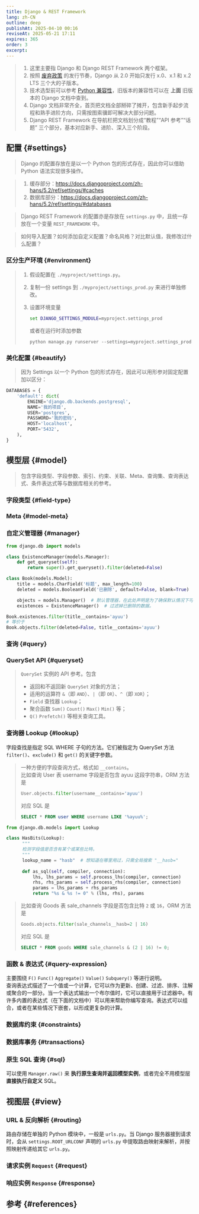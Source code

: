 ```yaml
---
title: Django & REST Framework
lang: zh-CN
outline: deep
publishAt: 2025-04-10 00:16
reviseAt: 2025-05-21 17:11
expires: 365
order: 3
excerpt:
---
```


<SeeAlsoBar flavor="neck" :refs="[
    { text: 'Django REST Framework', link: 'https://www.django-rest-framework.org/' },
    { text: 'Django 5.2', link: 'https://docs.djangoproject.com/zh-hans/5.2/' },
    { text: 'Django 4.2', link: 'https://docs.djangoproject.com/zh-hans/4.2/' },
    { text: 'Django 3.2', link: 'https://docs.djangoproject.com/zh-hans/3.2/' },
    { text: 'Django 2.2', link: 'https://docs.djangoproject.com/zh-hans/2.2/' },
]"/>

> 1. 这里主要指 Django 和 Django REST Framework 两个框架。
> 2. 按照 [废弃政策](https://docs.djangoproject.com/zh-hans/5.2/internals/release-process/#deprecation-policy)
>    的发行节奏，Django 从 2.0 开始只发行 x.0、x.1 和 x.2 LTS 三个大的子版本。
> 3. 技术选型前可以参考
>    [Python 兼容性](https://docs.djangoproject.com/zh-hans/5.2/faq/install/#what-python-version-can-i-use-with-django)，旧版本的兼容性可以在 **上面** 旧版本的 Django 文档中查到。
> 4. Django 文档非常齐全，首页把文档全部掰碎了摊开，包含新手起步流程和熟手进阶方向，只需按图索骥即可解决大部分问题。
> 5. Django REST Framework 在导航栏把文档划分成“教程”“API 参考”“话题” 三个部分，基本对应新手、进阶、深入三个阶段。

## 配置 {#settings}

> Django 的配置存放在是以一个 Python 包的形式存在，因此你可以借助 Python 语法实现很多操作。

<LinkCard href="https://docs.djangoproject.com/zh-hans/5.2/ref/settings/" text="Django 配置" />

> 1. 缓存部分：https://docs.djangoproject.com/zh-hans/5.2/ref/settings/#caches
> 2. 数据库部分：https://docs.djangoproject.com/zh-hans/5.2/ref/settings/#databases

<LinkCard href="https://www.django-rest-framework.org/api-guide/settings/"
          text="Settings - Django REST Framework"
          note="Configuration for REST framework is all namespaced inside a single Django setting, named REST_FRAMEWORK." />

> Django REST Framework 的配置亦是存放在 `settings.py` 中，且统一存放在一个变量 `REST_FRAMEWORK` 中。

<LinkCard href="https://docs.djangoproject.com/zh-hans/5.2/topics/settings/" text="配置 Django 配置" />

> 如何导入配置？如何添加自定义配置？命名风格？对比默认值，我修改过什么配置？

### 区分生产环境 {#environment}

> 1. 假设配置在 `./myproject/settings.py`。
> 2. 复制一份 settings 到 `./myproject/settings_prod.py` 来进行单独修改。
> 3. 设置环境变量
>    ```bat
>    set DJANGO_SETTINGS_MODULE=myproject.settings_prod
>    ```
>    
>    或者在运行时添加参数
>    
>    ```shell
>    python manage.py runserver --settings=myproject.settings_prod
>    ```

### 美化配置 {#beautify}

> 因为 Settings 以一个 Python 包的形式存在，因此可以用形参对固定配置加以区分：

```python [./我的项目/settings.py]
DATABASES = {
    'default': dict(
        ENGINE='django.db.backends.postgresql',
        NAME='我的项目',
        USER='postgres',
        PASSWORD='我的密码',
        HOST='localhost',
        PORT='5432',
    ),
}
```

## 模型层 {#model}

<LinkCard href="https://docs.djangoproject.com/zh-hans/5.2/ref/models/" text="模型 API 参考" />

> 包含字段类型、字段参数、索引、约束、关联、Meta、查询集、查询表达式、条件表达式等与数据库相关的参考。

### 字段类型 {#field-type}

<LinkCard href="https://docs.djangoproject.com/zh-hans/5.2/ref/models/fields/"
          text="模型字段参考"
          note="本文档包含 Field 类的所有 API 参考，包括 字段选项 和 字段类型。" />
<LinkCard href="https://docs.djangoproject.com/zh-hans/5.2/ref/contrib/postgres/fields/"
          text="PostgreSQL 特有模型字段"
          note="所有这些字段都可以从 django.contrib.postgres.field 模块中获得。" />
<LinkCard href="https://docs.djangoproject.com/zh-hans/5.2/howto/custom-model-fields/"
          text="编写自定义模型字段" />

### Meta {#model-meta}

<LinkCard href="https://docs.djangoproject.com/zh-hans/5.2/ref/models/options/"
          text="模型 Meta 选项"
          note="模型内部类 Meta 的参考，其用于控制模型的行为，例如表名、约束、排序、抽象等。" />

### 自定义管理器 {#manager}

<LinkCard href="https://docs.djangoproject.com/zh-hans/5.2/topics/db/managers/#custom-managers"
          text="自定义管理器"
          note="Manager 是一种接口，它赋予了 Django 模型操作数据库的能力。Django 应用中每个模型拥有至少一个 Manager。有两种原因可能使你想要自定义 Manager：添加额外的 Manager 方法，修改 Manager 返回的原始 QuerySet。" />

```python
from django.db import models

class ExistenceManager(models.Manager):
    def get_queryset(self):
        return super().get_queryset().filter(deleted=False)

class Book(models.Model):
    title = models.CharField('标题', max_length=100)
    deleted = models.BooleanField('已删除', default=False, blank=True)

    objects = models.Manager()  # 默认管理器，在此处声明是为了确保默认情况下可以拿到表中所有数据。
    existences = ExistenceManager()  # 过滤掉已删除的数据。

Book.existences.filter(title__contains='ayuu')
# 等价于
Book.objects.filter(deleted=False, title__contains='ayuu')
```

### 查询 {#query}

<LinkCard href="https://docs.djangoproject.com/zh-hans/5.2/topics/db/queries/"
          text="执行查询（注：基本教程）" />

### QuerySet API {#queryset}

<LinkCard href="https://docs.djangoproject.com/zh-hans/5.2/ref/models/querysets/"
          text="QuerySet API 参考" />

> `QuerySet` 实例的 API 参考。包含
> - 返回和不返回新 `QuerySet` 对象的方法；
> - 适用的运算符 `&`（即 `AND`）、`|`（即 `OR`）、`^`（即 `XOR`）；
> - `Field` 查找器 `Lookup`；
> - 聚合函数 `Sum()` `Count()` `Max()` `Min()` 等；
> - `Q()` `Prefetch()` 等相关查询工具。

### 查询器 Lookup {#lookup}

<LinkCard href="https://docs.djangoproject.com/zh-hans/5.2/ref/models/querysets/#field-lookups"
          text="内置的 Field 查找">
    字段查找是指定 SQL WHERE 子句的方法。它们被指定为 QuerySet 方法
    <code>filter()</code>、<code>exclude()</code> 和 <code>get()</code> 的关键字参数。
</LinkCard>
<LinkCard href="https://docs.djangoproject.com/zh-hans/5.2/ref/contrib/postgres/lookups/"
          text="PostgreSQL 特有的查找" />
<LinkCard href="https://docs.djangoproject.com/zh-hans/5.2/ref/contrib/postgres/fields/"
          text="PostgreSQL 特有模型字段"
          note="注：有许多并非特有的查找，比如 ArrayField 重写了的 contains 查询，需要结合具体 PostgreSQL 字段类型浏览。" />

> 一种方便的字段查询方式，格式如 `__contains`。  
> 比如查询 User 表 username 字段是否包含 ayuu 这段字符串，ORM 方法是
> 
> ```python
> User.objects.filter(username__contains='ayuu')
> ```
> 
> 对应 SQL 是
> 
> ```sql
> SELECT * FROM user WHERE username LIKE '%ayuu%';
> ```

<LinkCard href="https://docs.djangoproject.com/zh-hans/5.2/howto/custom-lookups/"
          text="如何编写自定义的查询器" />

```python
from django.db.models import Lookup

class HasBits(Lookup):
      """
      检测字段值是否含有某个或某些比特。
      """
      lookup_name = "hasb"  # 想知道在哪里用过，只需全局搜索 "__hasb="
  
      def as_sql(self, compiler, connection):
          lhs, lhs_params = self.process_lhs(compiler, connection)
          rhs, rhs_params = self.process_rhs(compiler, connection)
          params = lhs_params + rhs_params
          return "%s & %s != 0" % (lhs, rhs), params
```

> 比如查询 Goods 表 sale_channels 字段是否包含比特 `2` 或 `16`，ORM 方法是
> 
> ```python
> Goods.objects.filter(sale_channels__hasb=2 | 16)
> ```
> 
> 对应 SQL 是
> 
> ```sql
> SELECT * FROM goods WHERE sale_channels & (2 | 16) != 0;
> ```

### 函数 & 表达式 {#query-expression}

<LinkCard href="https://docs.djangoproject.com/zh-hans/5.2/ref/models/expressions/"
          text="查询表达式">
    主要围绕 <code>F()</code> <code>Func()</code> <code>Aggregate()</code> <code>Value()</code> <code>Subquery()</code> 等进行说明。<br/>
    查询表达式描述了一个值或一个计算，它可以作为更新、创建、过滤、排序、注解或聚合的一部分。当一个表达式输出一个布尔值时，它可以直接用于过滤器中。有许多内置的表达式（在下面的文档中）可以用来帮助你编写查询。表达式可以组合，或者在某些情况下嵌套，以形成更复杂的计算。
</LinkCard>
<LinkCard href="https://docs.djangoproject.com/zh-hans/5.2/ref/models/database-functions/"
          text="数据库函数"
          note="底层数据库提供的函数，在 Django 中作为注解、聚合或过滤器，它们也是表达式，所以可以和其它表达式一起使用和组合，比如聚合函数。" />
<LinkCard href="https://docs.djangoproject.com/zh-hans/5.2/ref/contrib/postgres/aggregates/"
          text="PostgreSQL 特有聚合函数"
          note="包括对数组、比特、布尔值、JSONB、字符串的通用聚合函数，以及统计相关的聚合函数。" />
<LinkCard href="https://docs.djangoproject.com/zh-hans/5.2/ref/contrib/postgres/expressions/"
          text="PostgreSQL 特有查询表达式" />
<LinkCard href="https://docs.djangoproject.com/zh-hans/5.2/ref/contrib/postgres/functions/"
          text="PostgreSQL 特有数据库函数" />

### 数据库约束 {#constraints}

<LinkCard href="https://docs.djangoproject.com/zh-hans/5.2/ref/models/constraints/"
          text="约束参考"
          note="本模块中定义的类可以创建数据库约束。它们被添加到模型中 Meta.constraints 选项中。" />

### 数据库事务 {#transactions}

<LinkCard href="https://docs.djangoproject.com/zh-hans/5.2/topics/db/transactions/"
          text="数据库事务" />

### 原生 SQL 查询 {#sql}

<LinkCard href="https://docs.djangoproject.com/zh-hans/5.2/topics/db/sql/"
          text="执行原生 SQL 查询">
    可以使用 <code>Manager.raw()</code> 来 <b>执行原生查询并返回模型实例</b>，或者完全不用模型层 <b>直接执行自定义</b> SQL。
</LinkCard>

## 视图层 {#view}

### URL & 反向解析 {#routing}

<LinkCard href="https://docs.djangoproject.com/zh-hans/5.2/topics/http/urls/"
          text="URL调度器">
    路由存储在单独的 Python 模块中，一般是 <code>urls.py</code>。当
    Django 服务器接到请求时，会从 <code>settings.ROOT_URLCONF</code>
    声明的 <code>urls.py</code> 中提取路由映射来解析，并按照映射传递给其它 <code>urls.py</code>。
</LinkCard>

### 请求实例 `Request` {#request}

<LinkCard href="https://docs.djangoproject.com/zh-hans/5.2/ref/request-response/"
          text="HttpRequest 对象" />
<LinkCard href="https://www.django-rest-framework.org/api-guide/requests/"
          text="Requests - Django REST Framework" />

### 响应实例 `Response` {#response}

<LinkCard href="https://docs.djangoproject.com/zh-hans/5.2/ref/request-response/#httpresponse-objects"
          text="HttpResponse 对象" />
<LinkCard href="https://www.django-rest-framework.org/api-guide/responses/"
          text="Responses - Django REST Framework" />

## 参考 {#references}

<LinkCard href="https://docs.djangoproject.com/zh-hans/5.2/topics/auth/customizing/#substituting-a-custom-user-model"
          text="替换一个自定义的 User 模型"
          note="继承不同层次的父 User 可以获得不同的功能，但这需要在数据库创建之前就替换，否则只能使用一对一关系进行关联。" />
<LinkCard href="https://docs.djangoproject.com/zh-hans/5.2/ref/exceptions/"
          text="Django 异常" />


<style scoped>
.LinkCard {
    margin-top: 15px;
}
</style>
